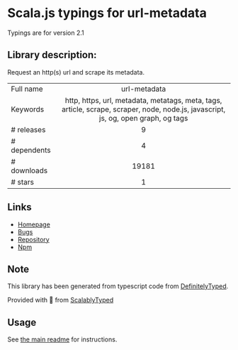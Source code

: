 
# Scala.js typings for url-metadata

Typings are for version 2.1

## Library description:
Request an http(s) url and scrape its metadata.

|                    |                 |
| ------------------ | :-------------: |
| Full name          | url-metadata |
| Keywords           | http, https, url, metadata, metatags, meta, tags, article, scrape, scraper, node, node.js, javascript, js, og, open graph, og tags |
| # releases         | 9 |
| # dependents       | 4 |
| # downloads        | 19181 |
| # stars            | 1 |

## Links
- [Homepage](https://github.com/LevelNewsOrg/url-metadata#readme)
- [Bugs](https://github.com/LevelNewsOrg/url-metadata/issues)
- [Repository](https://github.com/LevelNewsOrg/url-metadata)
- [Npm](https://www.npmjs.com/package/url-metadata)
    


## Note
This library has been generated from typescript code from [DefinitelyTyped](https://definitelytyped.org).

Provided with :purple_heart: from [ScalablyTyped](https://github.com/oyvindberg/ScalablyTyped)

## Usage
See [the main readme](../../readme.md) for instructions.


